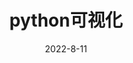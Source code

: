 ---
date: 2022-8-11
lastmod: '2022-08-011T16:44:38+08:00'
summary: matplotlib，seaborn，dash
type: book
weight: 1
title: python可视化
linktitle: 可视化模块
---